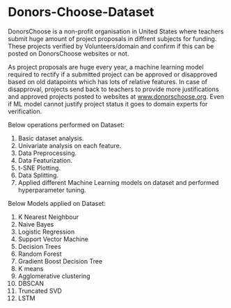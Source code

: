 # Donors-Choose-Dataset

DonorsChoose is a non-profit organisation in United States where teachers submit huge amount of project proposals in diffrent subjects for funding. These projects verified by Volunteers/domain and confirm if this can be posted on DonorsChoose websites or not. 

As project proposals are huge every year, a machine learning model required to rectify if a submitted project can be approved or disapproved based on old datapoints which has lots of relative features. In case of disapproval, projects send back to teachers to provide more justifications and approved projects posted to websites at www.donorschoose.org. Even if ML model cannot justify project status it goes to domain experts for verification. 

Below operations performed on Dataset:

1. Basic dataset analysis.
2. Univariate analysis on each feature.
3. Data Preprocessing.
4. Data Featurization.
5. t-SNE Plotting.
6. Data Splitting.
7. Applied different Machine Learning models on dataset and performed hyperparameter tuning.

Below Models applied on Dataset:

1. K Nearest Neighbour 
2. Naive Bayes 
3. Logistic Regression 
4. Support Vector Machine 
5. Decision Trees
6. Random Forest
7. Gradient Boost Decision Tree
8. K means 
9. Agglomerative clustering
10. DBSCAN
11. Truncated SVD
12. LSTM 
